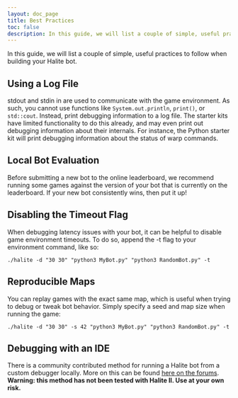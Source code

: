 ```yaml
---
layout: doc_page
title: Best Practices
toc: false
description: In this guide, we will list a couple of simple, useful practices to follow when building your Halite bot.
---
```


In this guide, we will list a couple of simple, useful practices to follow when building your Halite bot.

## Using a Log File

stdout and stdin in are used to communicate with the game environment. As such, you cannot use functions like `System.out.println`, `print()`, or `std::cout`. Instead, print debugging information to a log file. The starter kits have limited functionality to do this already, and may even print out debugging information about their internals. For instance, the Python starter kit will print debugging information about the status of warp commands.

## Local Bot Evaluation

Before submitting a new bot to the online leaderboard, we recommend running some games against the version of your bot that is currently on the leaderboard. If your new bot consistently wins, then put it up!

## Disabling the Timeout Flag

When debugging latency issues with your bot, it can be helpful to disable game environment timeouts. To do so, append the -t flag to your environment command, like so:
 
    ./halite -d "30 30" "python3 MyBot.py" "python3 RandomBot.py" -t
    
## Reproducible Maps

You can replay games with the exact same map, which is useful when trying to debug or tweak bot behavior. Simply specify a seed and map size when running the game:

    ./halite -d "30 30" -s 42 "python3 MyBot.py" "python3 RandomBot.py" -t

## Debugging with an IDE

There is a community contributed method for running a Halite bot from a custom debugger locally. More on this can be found [here on the forums][debugger-method]. __Warning: this method has not been tested with Halite II. Use at your own risk.__ 

[debugger-method]: http://forums.halite.io/t/running-your-halite-bot-from-a-debugger/70